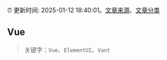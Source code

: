 :alarm_clock: 更新时间: 2025-01-12 18:40:01。[文章来源](/README.md)、[文章分类](/TAGS.md)

## Vue


> 关键字：`Vue`、`ElementUI`、`Vant`



